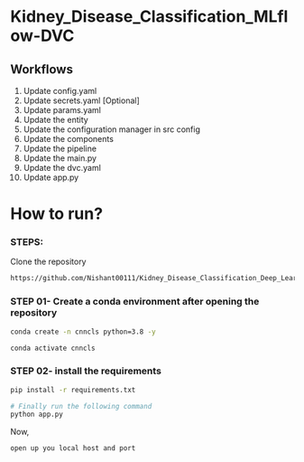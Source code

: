 # Kidney_Disease_Classification_MLflow-DVC


## Workflows

1.  Update config.yaml
2.  Update secrets.yaml [Optional]
3.  Update params.yaml
4.  Update the entity
5.  Update the configuration manager in src config
6.  Update the components
7.  Update the pipeline 
8.  Update the main.py
9.  Update the dvc.yaml
10. Update app.py

# How to run?
### STEPS:

Clone the repository

```bash
https://github.com/Nishant00111/Kidney_Disease_Classification_Deep_Learning_PROJECT
```
### STEP 01- Create a conda environment after opening the repository

```bash
conda create -n cnncls python=3.8 -y
```

```bash
conda activate cnncls
```


### STEP 02- install the requirements
```bash
pip install -r requirements.txt
```

```bash
# Finally run the following command
python app.py
```

Now,
```bash
open up you local host and port
```
